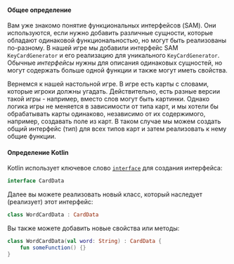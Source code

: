 #### Общее определение

Вам уже знакомо понятие функциональных интерфейсов (SAM). Они используются, если нужно добавить различные сущности, которые обладают одинаковой функциональностью, но могут быть реализованы по-разному. В нашей игре мы добавили интерфейс SAM `KeyCardGenerator` и его реализацию для уникального `KeyCardGenerator`. Обычные _интерфейсы_ нужны для описания одинаковых сущностей, но могут содержать больше одной функции и также могут иметь свойства.

Вернемся к нашей настольной игре. В игре есть карты с словами, которые игроки должны угадать. Действительно, есть разные версии такой игры - например, вместо слов могут быть картинки. Однако логика игры не меняется в зависимости от типа карт, и мы хотели бы обрабатывать карты одинаково, независимо от их содержимого, например, создавать поле из карт. В таком случае мы можем создать общий интерфейс (тип) для всех типов карт и затем реализовать к нему общие функции.

#### Определение Kotlin

Kotlin использует ключевое слово [`interface`](https://kotlinlang.org/docs/interfaces.html) для создания интерфейса:

```kotlin
interface CardData
```

Далее вы можете реализовать новый класс, который наследует (реализует) этот интерфейс:

```kotlin
class WordCardData : CardData
```

Вы также можете добавить новые свойства или методы:

```kotlin
class WordCardData(val word: String) : CardData {
    fun someFunction() {}
}
```
